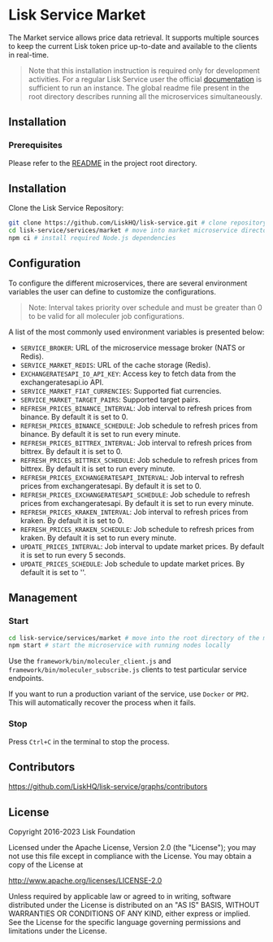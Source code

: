 # Lisk Service Market

The Market service allows price data retrieval. It supports multiple sources to keep the current Lisk token price up-to-date and available to the clients in real-time.

> Note that this installation instruction is required only for development activities. For a regular Lisk Service user the official [documentation](https://lisk.com/documentation/lisk-service/) is sufficient to run an instance. The global readme file present in the root directory describes running all the microservices simultaneously.

## Installation

### Prerequisites

Please refer to the [README](../../README.md) in the project root directory.

## Installation

Clone the Lisk Service Repository:

```bash
git clone https://github.com/LiskHQ/lisk-service.git # clone repository
cd lisk-service/services/market # move into market microservice directory
npm ci # install required Node.js dependencies
```

## Configuration

To configure the different microservices, there are several environment variables the user can define to customize the configurations.

> Note: Interval takes priority over schedule and must be greater than 0 to be valid for all moleculer job configurations.

A list of the most commonly used environment variables is presented below:

- `SERVICE_BROKER`: URL of the microservice message broker (NATS or Redis).
- `SERVICE_MARKET_REDIS`: URL of the cache storage (Redis).
- `EXCHANGERATESAPI_IO_API_KEY`: Access key to fetch data from the exchangeratesapi.io API.
- `SERVICE_MARKET_FIAT_CURRENCIES`: Supported fiat currencies.
- `SERVICE_MARKET_TARGET_PAIRS`: Supported target pairs.
- `REFRESH_PRICES_BINANCE_INTERVAL`: Job interval to refresh prices from binance. By default it is set to 0.
- `REFRESH_PRICES_BINANCE_SCHEDULE`: Job schedule to refresh prices from binance. By default it is set to run every minute.
- `REFRESH_PRICES_BITTREX_INTERVAL`: Job interval to refresh prices from bittrex. By default it is set to 0.
- `REFRESH_PRICES_BITTREX_SCHEDULE`: Job schedule to refresh prices from bittrex. By default it is set to run every minute.
- `REFRESH_PRICES_EXCHANGERATESAPI_INTERVAL`: Job interval to refresh prices from exchangeratesapi. By default it is set to 0.
- `REFRESH_PRICES_EXCHANGERATESAPI_SCHEDULE`: Job schedule to refresh prices from exchangeratesapi. By default it is set to run every minute.
- `REFRESH_PRICES_KRAKEN_INTERVAL`: Job interval to refresh prices from kraken. By default it is set to 0.
- `REFRESH_PRICES_KRAKEN_SCHEDULE`: Job schedule to refresh prices from kraken. By default it is set to run every minute.
- `UPDATE_PRICES_INTERVAL`: Job interval to update market prices. By default it is set to run every 5 seconds.
- `UPDATE_PRICES_SCHEDULE`: Job schedule to update market prices. By default it is set to ''.

## Management

### Start

```bash
cd lisk-service/services/market # move into the root directory of the market microservice
npm start # start the microservice with running nodes locally
```

Use the `framework/bin/moleculer_client.js` and `framework/bin/moleculer_subscribe.js` clients to test particular service endpoints.

If you want to run a production variant of the service, use `Docker` or `PM2`. This will automatically recover the process when it fails.

### Stop

Press `Ctrl+C` in the terminal to stop the process.

## Contributors

https://github.com/LiskHQ/lisk-service/graphs/contributors

## License

Copyright 2016-2023 Lisk Foundation

Licensed under the Apache License, Version 2.0 (the "License");
you may not use this file except in compliance with the License.
You may obtain a copy of the License at

http://www.apache.org/licenses/LICENSE-2.0

Unless required by applicable law or agreed to in writing, software
distributed under the License is distributed on an "AS IS" BASIS,
WITHOUT WARRANTIES OR CONDITIONS OF ANY KIND, either express or implied.
See the License for the specific language governing permissions and
limitations under the License.

[lisk documentation site]: https://lisk.com/documentation
